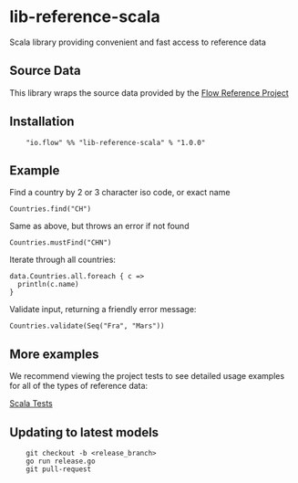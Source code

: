 # lib-reference-scala

Scala library providing convenient and fast access to reference data

## Source Data

This library wraps the source data provided by the [Flow Reference Project](/flowcommerce/json-reference)

## Installation

  ```
      "io.flow" %% "lib-reference-scala" % "1.0.0"
  ```

## Example

  Find a country by 2 or 3 character iso code, or exact name
  ```
  Countries.find("CH")
  ```

  Same as above, but throws an error if not found
  ```
  Countries.mustFind("CHN")
  ```

  Iterate through all countries:
  ```
  data.Countries.all.foreach { c =>
    println(c.name)
  }
  ```

  Validate input, returning a friendly error message:
  ```
  Countries.validate(Seq("Fra", "Mars"))
  ```
  

## More examples

We recommend viewing the project tests to see detailed usage examples
for all of the types of reference data:

  [Scala Tests](/flowcommerce/json-reference/src/test/scala/io/flow/reference/)

## Updating to latest models

```
    git checkout -b <release_branch>
    go run release.go
    git pull-request
```
